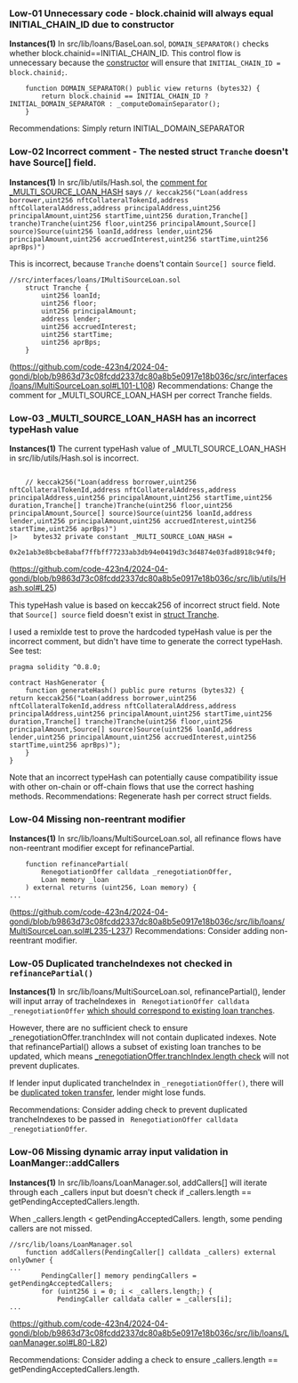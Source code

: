 ### Low-01 Unnecessary code - block.chainid will always equal INITIAL_CHAIN_ID due to constructor
**Instances(1)**
In src/lib/loans/BaseLoan.sol, `DOMAIN_SEPARATOR()` checks whether block.chainid==INITIAL_CHAIN_ID. This control flow is unnecessary because the [constructor](https://github.com/code-423n4/2024-04-gondi/blob/b9863d73c08fcdd2337dc80a8b5e0917e18b036c/src/lib/loans/BaseLoan.sol#L125C9-L125C42) will ensure that `INITIAL_CHAIN_ID = block.chainid;`.
```solidity
    function DOMAIN_SEPARATOR() public view returns (bytes32) {
        return block.chainid == INITIAL_CHAIN_ID ? INITIAL_DOMAIN_SEPARATOR : _computeDomainSeparator();
    }
```
Recommendations:
Simply return INITIAL_DOMAIN_SEPARATOR

### Low-02 Incorrect comment - The nested struct `Tranche` doesn't have Source[] field.
**Instances(1)**
In src/lib/utils/Hash.sol, the [comment for _MULTI_SOURCE_LOAN_HASH](https://github.com/code-423n4/2024-04-gondi/blob/b9863d73c08fcdd2337dc80a8b5e0917e18b036c/src/lib/utils/Hash.sol#L25) says `// keccak256("Loan(address borrower,uint256 nftCollateralTokenId,address nftCollateralAddress,address principalAddress,uint256 principalAmount,uint256 startTime,uint256 duration,Tranche[] tranche)Tranche(uint256 floor,uint256 principalAmount,Source[] source)Source(uint256 loanId,address lender,uint256 principalAmount,uint256 accruedInterest,uint256 startTime,uint256 aprBps)")`

This is incorrect, because `Tranche` doens't contain `Source[] source` field.
```solidity
//src/interfaces/loans/IMultiSourceLoan.sol
    struct Tranche {
        uint256 loanId;
        uint256 floor;
        uint256 principalAmount;
        address lender;
        uint256 accruedInterest;
        uint256 startTime;
        uint256 aprBps;
    }
``` 
(https://github.com/code-423n4/2024-04-gondi/blob/b9863d73c08fcdd2337dc80a8b5e0917e18b036c/src/interfaces/loans/IMultiSourceLoan.sol#L101-L108)
Recommendations:
Change the comment for _MULTI_SOURCE_LOAN_HASH per correct Tranche fields.

### Low-03  _MULTI_SOURCE_LOAN_HASH has an incorrect typeHash value 
**Instances(1)**
The current typeHash value of _MULTI_SOURCE_LOAN_HASH in src/lib/utils/Hash.sol is incorrect.
```solidity

    // keccak256("Loan(address borrower,uint256 nftCollateralTokenId,address nftCollateralAddress,address principalAddress,uint256 principalAmount,uint256 startTime,uint256 duration,Tranche[] tranche)Tranche(uint256 floor,uint256 principalAmount,Source[] source)Source(uint256 loanId,address lender,uint256 principalAmount,uint256 accruedInterest,uint256 startTime,uint256 aprBps)")
|>    bytes32 private constant _MULTI_SOURCE_LOAN_HASH =
        0x2e1ab3e8bcbe8abaf7ffbff77233ab3db94e0419d3c3d4874e03fad8918c94f0;
```
(https://github.com/code-423n4/2024-04-gondi/blob/b9863d73c08fcdd2337dc80a8b5e0917e18b036c/src/lib/utils/Hash.sol#L25)

This typeHash value is based on keccak256 of incorrect struct field. Note that `Source[] source` field doesn't exist in [struct Tranche](https://github.com/code-423n4/2024-04-gondi/blob/b9863d73c08fcdd2337dc80a8b5e0917e18b036c/src/interfaces/loans/IMultiSourceLoan.sol#L101).

I used a remixIde test to prove the hardcoded typeHash value is per the incorrect comment, but didn't have time to generate the correct typeHash. See test:
```solidity
pragma solidity ^0.8.0;

contract HashGenerator {
    function generateHash() public pure returns (bytes32) {
return keccak256("Loan(address borrower,uint256 nftCollateralTokenId,address nftCollateralAddress,address principalAddress,uint256 principalAmount,uint256 startTime,uint256 duration,Tranche[] tranche)Tranche(uint256 floor,uint256 principalAmount,Source[] source)Source(uint256 loanId,address lender,uint256 principalAmount,uint256 accruedInterest,uint256 startTime,uint256 aprBps)");
    }
}
```
Note that an incorrect typeHash can potentially cause compatibility issue with other on-chain or off-chain flows that use the correct hashing methods.
Recommendations:
Regenerate hash per correct struct fields.


### Low-04 Missing non-reentrant modifier
**Instances(1)**
In src/lib/loans/MultiSourceLoan.sol, all refinance flows have non-reentrant modifier except for refinancePartial.

```solidity
    function refinancePartial(
        RenegotiationOffer calldata _renegotiationOffer,
        Loan memory _loan
    ) external returns (uint256, Loan memory) {
...
```
(https://github.com/code-423n4/2024-04-gondi/blob/b9863d73c08fcdd2337dc80a8b5e0917e18b036c/src/lib/loans/MultiSourceLoan.sol#L235-L237)
Recommendations:
Consider adding non-reentrant modifier.

### Low-05 Duplicated trancheIndexes not checked in `refinancePartial()`
**Instances(1)**
In src/lib/loans/MultiSourceLoan.sol, refinancePartial(), lender will input array of tracheIndexes in ` RenegotiationOffer calldata _renegotiationOffer` [which should correspond to existing loan tranches](https://github.com/code-423n4/2024-04-gondi/blob/b9863d73c08fcdd2337dc80a8b5e0917e18b036c/src/lib/loans/MultiSourceLoan.sol#L258-L262).

However, there are no sufficient check to ensure _renegotiationOffer.tranchIndex will not contain duplicated indexes. Note that refinancePartial() allows a subset of existing loan tranches to be updated, which means [_renegotiationOffer.tranchIndex.length check](https://github.com/code-423n4/2024-04-gondi/blob/b9863d73c08fcdd2337dc80a8b5e0917e18b036c/src/lib/loans/MultiSourceLoan.sol#L661) will not prevent duplicates.

If lender input duplicated trancheIndex in `_renegotiationOffer()`, there will be [duplicated token transfer](https://github.com/code-423n4/2024-04-gondi/blob/b9863d73c08fcdd2337dc80a8b5e0917e18b036c/src/lib/loans/MultiSourceLoan.sol#L636-L637), lender might lose funds.

Recommendations:
Consider adding check to prevent duplicated trancheIndexes to be passed in ` RenegotiationOffer calldata _renegotiationOffer`.

### Low-06  Missing dynamic array input validation in LoanManger::addCallers
**Instances(1)**
In src/lib/loans/LoanManager.sol, addCallers[] will iterate through each _callers input but doesn't check if _callers.length == getPendingAcceptedCallers.length.

When _callers.length < getPendingAcceptedCallers. length, some pending callers are not missed.
```solidity
//src/lib/loans/LoanManager.sol
    function addCallers(PendingCaller[] calldata _callers) external onlyOwner {
...
        PendingCaller[] memory pendingCallers = getPendingAcceptedCallers;
        for (uint256 i = 0; i < _callers.length;) {
            PendingCaller calldata caller = _callers[i];
...
```
(https://github.com/code-423n4/2024-04-gondi/blob/b9863d73c08fcdd2337dc80a8b5e0917e18b036c/src/lib/loans/LoanManager.sol#L80-L82)

Recommendations:
Consider adding a check to ensure _callers.length == getPendingAcceptedCallers.length.

